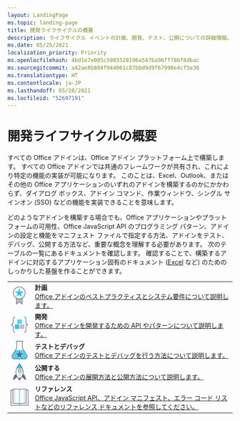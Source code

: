 ```yaml
---
layout: LandingPage
ms.topic: landing-page
title: 開発ライフサイクルの概要
description: ライフサイクル イベントの計画、開発、テスト、公開についての詳細情報。
ms.date: 05/25/2021
localization_priority: Priority
ms.openlocfilehash: 4bd1e7e005c5905528196a547ba96ff786f8dbac
ms.sourcegitcommit: a42ae8b804f944061c87bbd9d9f67990e4cf5e36
ms.translationtype: HT
ms.contentlocale: ja-JP
ms.lasthandoff: 05/28/2021
ms.locfileid: "52697191"
---
```

# <a name="development-lifecycle-overview"></a>開発ライフサイクルの概要

すべての Office アドインは、Office アドイン プラットフォーム上で構築します。 すべての Office アドインでは共通のフレームワークが共有され、これにより特定の機能の実装が可能になります。 このことは、Excel、Outlook、またはその他の Office アプリケーションのいずれのアドインを構築するのかにかかわらず、ダイアログ ボックス、アドイン コマンド、作業ウィンドウ、シングル サインオン (SSO) などの機能を実装できることを意味します。

どのようなアドインを構築する場合でも、Office アプリケーションやプラットフォームの可用性、Office JavaScript API のプログラミング パターン、アドインの設定と機能をマニフェスト ファイルで指定する方法、アドインをテスト、デバッグ、公開する方法など、重要な概念を理解する必要があります。 次のテーブルの一覧にあるドキュメントを確認します。 確認することで、構築するアドインに対応するアプリケーション固有のドキュメント ([Excel](../excel/index.yml) など) のためのしっかりした基盤を作ることができます。

|               |               |
| ------------- | ------------- |
| ![ベストプラクティス](../images/i_best-practices_small.svg) | **計画**<br>[Office アドインのベストプラクティスとシステム要件について説明します。](../concepts/add-in-development-best-practices.md) |
| ![コードブロック](../images/i_code-blocks_small.svg) | **開発**<br>[Office アドインを開発するための API やパターンについて説明します。](../develop/develop-overview.md) |
| ![推奨テスト](../images/i_recommended-testing_small.svg) | **テストとデバッグ**<br>[Office アドインのテストとデバッグを行う方法について説明します。](../testing/test-debug-office-add-ins.md) |
| ![展開](../images/i_deploy_small.svg) | **公開する**<br>[Office アドインの展開方法と公開方法について説明します。](../publish/publish.md) |
| ![リファレンス](../images/i_reference_small.svg) | **リファレンス**<br>[Office JavaScript API、アドイン マニフェスト、エラー コード リストなどのリファレンス ドキュメントを参照してください。](../reference/javascript-api-for-office.md) |
